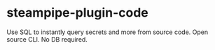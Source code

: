 # steampipe-plugin-code
Use SQL to instantly query secrets and more from source code. Open source CLI. No DB required.
